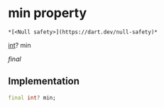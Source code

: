 


# min property




    *[<Null safety>](https://dart.dev/null-safety)*


[int](https://api.flutter.dev/flutter/dart-core/int-class.html)? min
  
_final_






## Implementation

```dart
final int? min;


```







